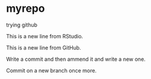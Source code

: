 # myrepo
trying github

This is a new line from RStudio.

This is a new line from GitHub.

Write a commit and then ammend it and write a new one.

Commit on a new branch once more.
